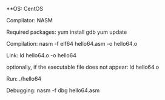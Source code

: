 **OS: CentOS

Compilator: NASM

Required packages: yum install gdb
		   yum update

Compilation: 	nasm -f elf64 hello64.asm -o hello64.o

Link:		ld hello64.o -o hello64

optionally, if the executable file does not appear:
ld hello64.o

Run:		./hello64

Debugging:	nasm -f dbg hello64.asm
